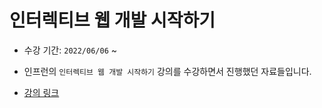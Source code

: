 # 인터렉티브 웹 개발 시작하기

- 수강 기간: `2022/06/06` ~ 

- 인프런의 `인터렉티브 웹 개발 시작하기` 강의를 수강하면서 진행했던 자료들입니다.
- [강의 링크](https://www.inflearn.com/course/interactive_web/dashboard)